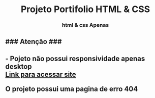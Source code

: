 <h1 align="center">Projeto Portifolio HTML & CSS</h1>
<h3 align="center">html & css Apenas</h3>

<h2 aligh="center">### Atenção ###<h2>
- Pojeto não possui responsividade apenas desktop<br>
<a href="https://erikcosta-o.github.io/ProjetoPortifolio/">Link para acessar site<p></a>
<p>O projeto possui uma pagina de erro 404</p>
